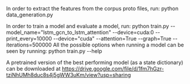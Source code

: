 In order to extract the features from the corpus proto files, run:
python data_generation.py

In order to train a model and evaluate a model, run:
python train.py --model_name="lstm_gcn_to_lstm_attention" --device=cuda:0 --print_every=10000 
--device="cuda" --attention=True --graph=True --iterations=500000
All the possible options when running a model can be seen by running:
python train.py --help

A pretrained version of the best performing model (as a state dictionary) can be downloaded at 
https://drive.google.com/file/d/1fm7hGzr-tziNhUMh8duc8s4j5gWW3uKm/view?usp=sharing



